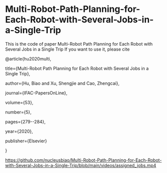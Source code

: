 # Multi-Robot-Path-Planning-for-Each-Robot-with-Several-Jobs-in-a-Single-Trip

This is the code of paper Multi-Robot Path Planning for Each Robot with Several Jobs in a Single Trip
If you want to use it, please cite

@article{hu2020multi,

  title={Multi-Robot Path Planning for Each Robot with Several Jobs in a Single Trip},
  
  author={Hu, Biao and Xu, Shengjie and Cao, Zhengcai},
  
  journal={IFAC-PapersOnLine},
  
  volume={53},
  
  number={5},
  
  pages={279--284},
  
  year={2020},
  
  publisher={Elsevier}
  
}

https://github.com/nucleusbiao/Multi-Robot-Path-Planning-for-Each-Robot-with-Several-Jobs-in-a-Single-Trip/blob/main/videos/assigned_jobs.mp4


